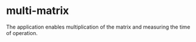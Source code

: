 # multi-matrix
 The application enables multiplication of the matrix and measuring the time of operation.
